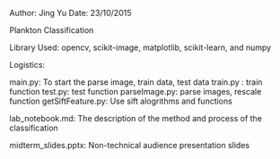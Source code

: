 Author: Jing Yu
Date: 23/10/2015

Plankton Classification

Library Used: 
opencv, scikit-image, matplotlib, scikit-learn, and numpy

Logistics: 

main.py: To start the parse image, train data, test data
train.py : train function
test.py: test function
parseImage.py: parse images, rescale function 
getSiftFeature.py:  Use sift alogrithms and functions

lab_notebook.md: 
The description of the method and process of the classification

midterm_slides.pptx: Non-technical audience presentation slides

